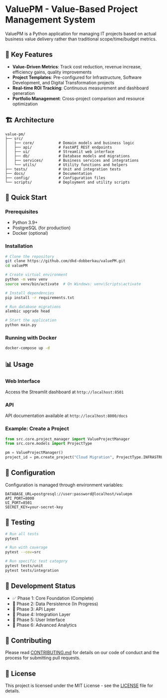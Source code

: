 # ValuePM - Value-Based Project Management System

ValuePM is a Python application for managing IT projects based on actual business value delivery rather than traditional scope/time/budget metrics.

## 🎯 Key Features

- **Value-Driven Metrics**: Track cost reduction, revenue increase, efficiency gains, quality improvements
- **Project Templates**: Pre-configured for Infrastructure, Software Development, and Digital Transformation projects
- **Real-time ROI Tracking**: Continuous measurement and dashboard generation
- **Portfolio Management**: Cross-project comparison and resource optimization

## 🏗️ Architecture

```
value-pm/
├── src/
│   ├── core/           # Domain models and business logic
│   ├── api/            # FastAPI REST endpoints
│   ├── ui/             # Streamlit web interface
│   ├── db/             # Database models and migrations
│   ├── services/       # Business services and integrations
│   └── utils/          # Utility functions and helpers
├── tests/              # Unit and integration tests
├── docs/               # Documentation
├── config/             # Configuration files
└── scripts/            # Deployment and utility scripts
```

## 🚀 Quick Start

### Prerequisites

- Python 3.9+
- PostgreSQL (for production)
- Docker (optional)

### Installation

```bash
# Clone the repository
git clone https://github.com/dkd-dobberkau/valuePM.git
cd valuePM

# Create virtual environment
python -m venv venv
source venv/bin/activate  # On Windows: venv\Scripts\activate

# Install dependencies
pip install -r requirements.txt

# Run database migrations
alembic upgrade head

# Start the application
python main.py
```

### Running with Docker

```bash
docker-compose up -d
```

## 📊 Usage

### Web Interface

Access the Streamlit dashboard at `http://localhost:8501`

### API

API documentation available at `http://localhost:8000/docs`

### Example: Create a Project

```python
from src.core.project_manager import ValueProjectManager
from src.core.models import ProjectType

pm = ValueProjectManager()
project_id = pm.create_project("Cloud Migration", ProjectType.INFRASTRUCTURE)
```

## 🔧 Configuration

Configuration is managed through environment variables:

```env
DATABASE_URL=postgresql://user:password@localhost/valuepm
API_PORT=8000
UI_PORT=8501
SECRET_KEY=your-secret-key
```

## 🧪 Testing

```bash
# Run all tests
pytest

# Run with coverage
pytest --cov=src

# Run specific test category
pytest tests/unit
pytest tests/integration
```

## 📝 Development Status

- ✅ Phase 1: Core Foundation (Complete)
- 🚧 Phase 2: Data Persistence (In Progress)
- 📅 Phase 3: API Layer
- 📅 Phase 4: Integration Layer
- 📅 Phase 5: User Interface
- 📅 Phase 6: Advanced Analytics

## 🤝 Contributing

Please read [CONTRIBUTING.md](CONTRIBUTING.md) for details on our code of conduct and the process for submitting pull requests.

## 📄 License

This project is licensed under the MIT License - see the [LICENSE](LICENSE) file for details.